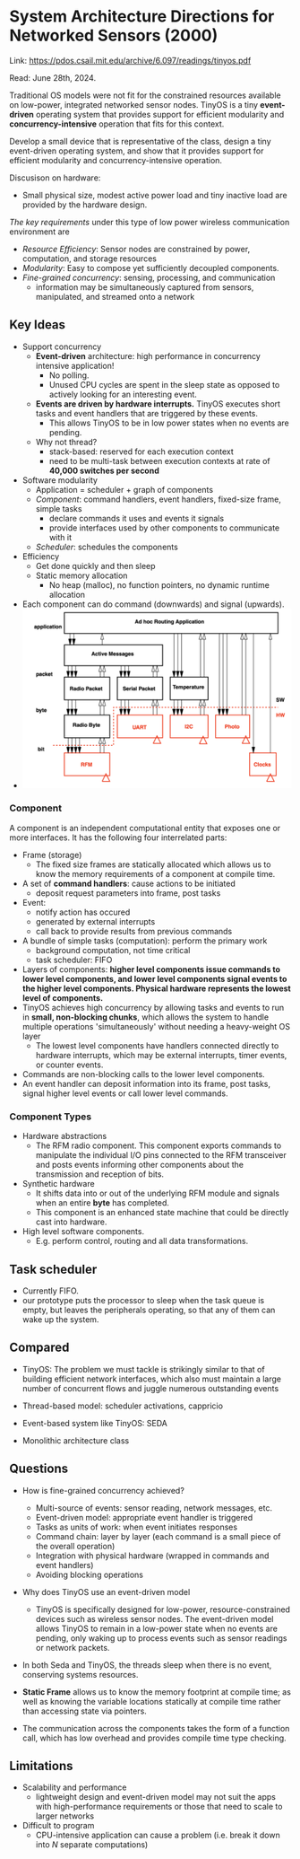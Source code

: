 # System Architecture Directions for Networked Sensors (2000)

Link: https://pdos.csail.mit.edu/archive/6.097/readings/tinyos.pdf

Read: June 28th, 2024.

Traditional OS models were not fit for the constrained resources available on low-power, integrated networked sensor nodes. TinyOS is a tiny **event-driven** operating system that provides support for efficient modularity and **concurrency-intensive** operation that fits for this context. 

Develop a small device that is representative of the class, design a tiny event-driven operating system, and show that it provides support for efficient modularity and concurrency-intensive operation.

Discusison on hardware:
* Small physical size, modest active power load and tiny inactive load are provided by the hardware design.

_The key requirements_ under this type of low power wireless communication environment are
* _Resource Efficiency_: Sensor nodes are constrained by power, computation, and storage resources
* _Modularity_: Easy to compose yet sufficiently decoupled components.
* _Fine-grained concurrency_: sensing, processing, and communication
    * information may be simultaneously captured from sensors, manipulated, and streamed onto a network 

## Key Ideas 
* Support concurrency
    * **Event-driven** architecture: high performance in concurrency intensive application! 
      * No polling.
      * Unused CPU cycles are spent in the sleep state as opposed to actively looking for an interesting event. 
    * **Events are driven by hardware interrupts.** TinyOS executes short tasks and event handlers that are triggered by these events.
      * This allows TinyOS to be in low power states when no events are pending.
    * Why not thread?
       * stack-based: reserved for each execution context
       * need to be multi-task between execution contexts at rate of **40,000 switches per second**
* Software modularity
    *  Application = scheduler + graph of components
    *  _Component_: command handlers, event handlers, fixed-size frame, simple tasks
        * declare commands it uses and events it signals
        * provide interfaces used by other components to communicate with it  
    *  _Scheduler_: schedules the components 
*  Efficiency
    *  Get done quickly and then sleep
    *  Static memory allocation
        *  No heap (malloc), no function pointers, no dynamic runtime allocation    
*  Each component can do command (downwards) and signal (upwards). 
*  ![alt text](images/82-tinyos/network-sensor-config.png)

### Component
A component is an independent computational entity that exposes one or more interfaces. It has the following four interrelated parts: 

* Frame (storage) 
  * The fixed size frames are statically allocated which allows us to know the memory requirements of a component at compile time. 
* A set of **command handlers**: cause actions to be initiated 
   * deposit request parameters into frame, post tasks 
* Event: 
   * notify action has occured
   * generated by external interrupts
   * call back to provide results from previous commands 
* A bundle of simple tasks (computation): perform the primary work
   * background computation, not time critical 
   * task scheduler: FIFO  
* Layers of components: **higher level components issue commands to lower level components, and lower level components signal events to the higher level components. Physical hardware represents the lowest level of components.**
* TinyOS achieves high concurrency by allowing tasks and events to run in **small, non-blocking chunks**, which allows the system to handle multiple operations 'simultaneously' without needing a heavy-weight OS layer
  * The lowest level components have handlers connected directly to hardware interrupts, which may be external interrupts, timer events, or counter events.
* Commands are non-blocking calls to the lower level components. 
* An event handler can deposit information into its frame, post tasks, signal higher level events or call lower level commands.


### Component Types

* Hardware abstractions
  * The RFM radio component. This component exports commands to manipulate the individual I/O pins connected to the RFM transceiver and posts events informing other components about the transmission and reception of bits.
* Synthetic hardware
  * It shifts data into or out of the underlying RFM module and signals when an entire **byte** has completed.
  * This component is an enhanced state machine that could be directly cast into hardware.
* High level software components.
  * E.g. perform control, routing and all data transformations.

## Task scheduler

* Currently FIFO. 
* our prototype puts the processor to sleep when the task queue is empty, but leaves the peripherals operating, so that any of them can wake up the system. 


## Compared 
* TinyOS: The problem we must tackle is strikingly similar to that of building efficient network interfaces, which also must maintain a large number of concurrent flows and juggle numerous outstanding events

* Thread-based model: scheduler activations, cappricio
* Event-based system like TinyOS: SEDA
* Monolithic architecture class 


## Questions

* How is fine-grained concurrency achieved?
    * Multi-source of events: sensor reading, network messages, etc.
    * Event-driven model: appropriate event handler is triggered
    * Tasks as units of work: when event initiates responses
    * Command chain: layer by layer (each command is a small piece of the overall operation)
    * Integration with physical hardware (wrapped in commands and event handlers)
    * Avoiding blocking operations

* Why does TinyOS use an event-driven model
  * TinyOS is specifically designed for low-power, resource-constrained devices such as wireless sensor nodes. The event-driven model allows TinyOS to remain in a low-power state when no events are pending, only waking up to process events such as sensor readings or network packets.
* In both Seda and TinyOS, the threads sleep when there is no event, conserving systems resources. 

* **Static Frame** allows us to know the memory footprint at compile time; as well as knowing the variable locations statically at compile time rather than accessing state via pointers. 

* The communication across the components takes the form of a function call, which has low overhead and provides compile time type checking.

## Limitations

* Scalability and performance
    * lightweight design and event-driven model may not suit the apps with high-performance requirements or those that need to scale to larger networks
* Difficult to program
    * CPU-intensive application can cause a problem (i.e. break it down into $N$ separate computations)